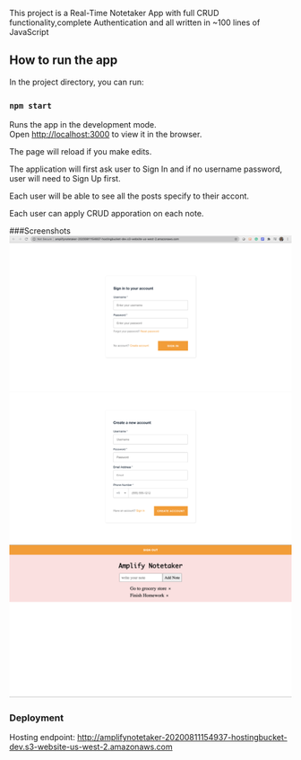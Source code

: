 This project is a Real-Time Notetaker App with full CRUD functionality,complete Authentication and all written in ~100 lines of JavaScript

## How to run the app
In the project directory, you can run:

### `npm start`

Runs the app in the development mode.<br />
Open [http://localhost:3000](http://localhost:3000) to view it in the browser.

The page will reload if you make edits.<br />

The application will first ask user to Sign In and if no username password, user will need to Sign Up first.<br />

Each user will be able to see all the posts specify to their accont.<br/>

Each user can apply CRUD apporation on each note. 

###Screenshots
![Screenshot](SignIn.png)
![Screenshot](SignUp.png)
![Screenshot](Dashboard.png)

### Deployment

Hosting endpoint: http://amplifynotetaker-20200811154937-hostingbucket-dev.s3-website-us-west-2.amazonaws.com
